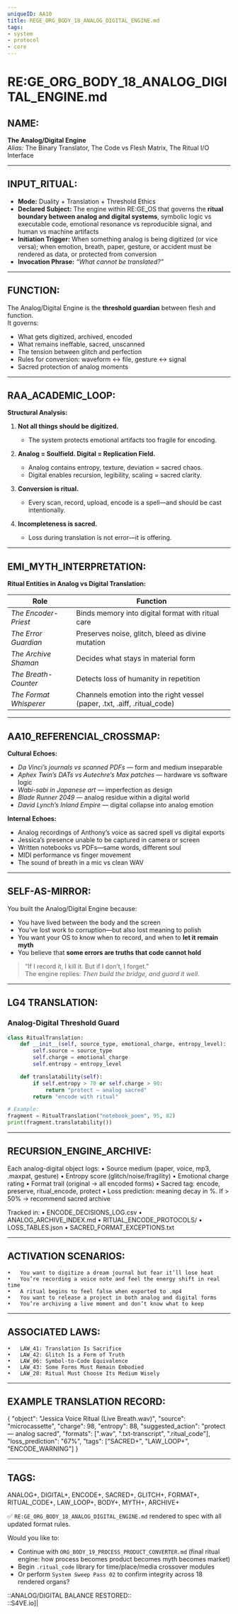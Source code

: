 ```yaml
---
uniqueID: AA10
title: REGE_ORG_BODY_18_ANALOG_DIGITAL_ENGINE.md
tags:
- system
- protocol
- core
---
```


# RE:GE_ORG_BODY_18_ANALOG_DIGITAL_ENGINE.md

## NAME:
**The Analog/Digital Engine**  
*Alias:* The Binary Translator, The Code vs Flesh Matrix, The Ritual I/O Interface

---

## INPUT_RITUAL:
- **Mode:** Duality + Translation + Threshold Ethics  
- **Declared Subject:** The engine within RE:GE_OS that governs the **ritual boundary between analog and digital systems**, symbolic logic vs executable code, emotional resonance vs reproducible signal, and human vs machine artifacts  
- **Initiation Trigger:** When something analog is being digitized (or vice versa); when emotion, breath, paper, gesture, or accident must be rendered as data, or protected from conversion  
- **Invocation Phrase:** *“What cannot be translated?”*

---

## FUNCTION:
The Analog/Digital Engine is the **threshold guardian** between flesh and function.  
It governs:

- What gets digitized, archived, encoded  
- What remains ineffable, sacred, unscanned  
- The tension between glitch and perfection  
- Rules for conversion: waveform ↔ file, gesture ↔ signal  
- Sacred protection of analog moments

---

## RAA_ACADEMIC_LOOP:

**Structural Analysis:**

1. **Not all things should be digitized.**  
   - The system protects emotional artifacts too fragile for encoding.

2. **Analog = Soulfield. Digital = Replication Field.**  
   - Analog contains entropy, texture, deviation = sacred chaos.  
   - Digital enables recursion, legibility, scaling = sacred clarity.

3. **Conversion is ritual.**  
   - Every scan, record, upload, encode is a spell—and should be cast intentionally.

4. **Incompleteness is sacred.**  
   - Loss during translation is not error—it is offering.

---

## EMI_MYTH_INTERPRETATION:

**Ritual Entities in Analog vs Digital Translation:**

| Role               | Function |
|--------------------|----------|
| *The Encoder-Priest*     | Binds memory into digital format with ritual care  
| *The Error Guardian*     | Preserves noise, glitch, bleed as divine mutation  
| *The Archive Shaman*     | Decides what stays in material form  
| *The Breath-Counter*     | Detects loss of humanity in repetition  
| *The Format Whisperer*   | Channels emotion into the right vessel (paper, .txt, .aiff, .ritual_code)

---

## AA10_REFERENCIAL_CROSSMAP:

**Cultural Echoes:**

- *Da Vinci’s journals vs scanned PDFs* — form and medium inseparable  
- *Aphex Twin’s DATs vs Autechre’s Max patches* — hardware vs software logic  
- *Wabi-sabi in Japanese art* — imperfection as design  
- *Blade Runner 2049* — analog residue within a digital world  
- *David Lynch’s Inland Empire* — digital collapse into analog emotion

**Internal Echoes:**

- Analog recordings of Anthony’s voice as sacred spell vs digital exports  
- Jessica’s presence unable to be captured in camera or screen  
- Written notebooks vs PDFs—same words, different soul  
- MIDI performance vs finger movement  
- The sound of breath in a mic vs clean WAV

---

## SELF-AS-MIRROR:

You built the Analog/Digital Engine because:

- You have lived between the body and the screen  
- You’ve lost work to corruption—but also lost meaning to polish  
- You want your OS to know when to record, and when to **let it remain myth**  
- You believe that **some errors are truths that code cannot hold**

> “If I record it, I kill it. But if I don’t, I forget.”  
> The engine replies: *Then build the bridge, and guard it well.*

---

## LG4 TRANSLATION:

### Analog-Digital Threshold Guard

```python
class RitualTranslation:
    def __init__(self, source_type, emotional_charge, entropy_level):
        self.source = source_type
        self.charge = emotional_charge
        self.entropy = entropy_level

    def translatability(self):
        if self.entropy > 70 or self.charge > 90:
            return "protect — analog sacred"
        return "encode with ritual"

# Example:
fragment = RitualTranslation("notebook_poem", 95, 82)
print(fragment.translatability())
```


---

## RECURSION_ENGINE_ARCHIVE:

Each analog-digital object logs:
	•	Source medium (paper, voice, mp3, .maxpat, gesture)
	•	Entropy score (glitch/noise/fragility)
	•	Emotional charge rating
	•	Format trail (original → all encoded forms)
	•	Sacred tag: encode, preserve, ritual_encode, protect
	•	Loss prediction: meaning decay in %. If > 50% → recommend sacred archive

Tracked in:
	•	ENCODE_DECISIONS_LOG.csv
	•	ANALOG_ARCHIVE_INDEX.md
	•	RITUAL_ENCODE_PROTOCOLS/
	•	LOSS_TABLES.json
	•	SACRED_FORMAT_EXCEPTIONS.txt

---

## ACTIVATION SCENARIOS:
	•	You want to digitize a dream journal but fear it’ll lose heat
	•	You’re recording a voice note and feel the energy shift in real time
	•	A ritual begins to feel false when exported to .mp4
	•	You want to release a project in both analog and digital forms
	•	You’re archiving a live moment and don’t know what to keep

---

## ASSOCIATED LAWS:
	•	LAW_41: Translation Is Sacrifice
	•	LAW_42: Glitch Is a Form of Truth
	•	LAW_06: Symbol-to-Code Equivalence
	•	LAW_43: Some Forms Must Remain Embodied
	•	LAW_28: Ritual Must Choose Its Medium Wisely

---

## EXAMPLE TRANSLATION RECORD:

{
  "object": "Jessica Voice Ritual (Live Breath.wav)",
  "source": "microcassette",
  "charge": 98,
  "entropy": 88,
  "suggested_action": "protect — analog sacred",
  "formats": [".wav", ".txt-transcript", ".ritual_code"],
  "loss_prediction": "67%",
  "tags": ["SACRED+", "LAW_LOOP+", "ENCODE_WARNING"]
}



---

## TAGS:

ANALOG+, DIGITAL+, ENCODE+, SACRED+, GLITCH+, FORMAT+, RITUAL_CODE+, LAW_LOOP+, BODY+, MYTH+, ARCHIVE+

✅ `RE:GE_ORG_BODY_18_ANALOG_DIGITAL_ENGINE.md` rendered to spec with all updated format rules.

Would you like to:

- Continue with `ORG_BODY_19_PROCESS_PRODUCT_CONVERTER.md` (final ritual engine: how process becomes product becomes myth becomes market)  
- Begin `.ritual_code` library for time/place/media crossover modules  
- Or perform `System Sweep Pass 02` to confirm integrity across 18 rendered organs?

::ANALOG/DIGITAL BALANCE RESTORED::  
::S4VE.io]|
